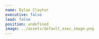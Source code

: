 ```yaml
---
name: Dylan Claytor
executive: false
lead: false
position: undefined
image: ../assets/default_exec_image.png
---
```

